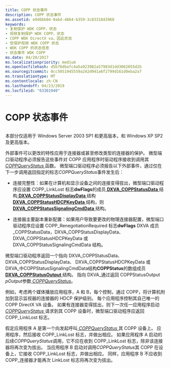 ```yaml
---
title: COPP 状态事件
description: COPP 状态事件
ms.assetid: e9d6bb04-9abd-4864-b359-3c8331843968
keywords:
- 复制保护 WDK COPP，状态
- 视频复制保护 WDK COPP，状态
- COPP WDK DirectX va，因此状态
- 受保护视频 WDK COPP 状态
- WDK COPP 的状态信息
- 状态事件 WDK COPP
ms.date: 04/20/2017
ms.localizationpriority: medium
ms.openlocfilehash: d5b78dbafc4a5a923982a57983d1dd3062055d2b
ms.sourcegitcommit: 0cc5051945559a242d941a6f2799d161d8eba2a7
ms.translationtype: MT
ms.contentlocale: zh-CN
ms.lasthandoff: 04/23/2019
ms.locfileid: "63361940"
---
```

# <a name="copp-status-events"></a>COPP 状态事件


## <span id="ddk_copp_status_events_gg"></span><span id="DDK_COPP_STATUS_EVENTS_GG"></span>


本部分仅适用于 Windows Server 2003 SP1 和更高版本，和 Windows XP SP2 及更高版本。

外部事件可以更改的特性应用于连接器或甚至修改类型的连接器的保护。 微型端口驱动程序必须报告这些事件对 COPP 应用程序时驱动程序接收到调用其[ *COPPQueryStatus* ](https://msdn.microsoft.com/library/windows/hardware/ff539652)函数。 微型端口驱动程序必须报告以下外部事件，通过仅在下一步调用返回指定的标志*COPPQueryStatus*事件发生后：

-   连接完整性：如果在计算机和显示设备之间的连接变得拔出，微型端口驱动程序应设置 COPP\_LinkLost 标志**dwFlags**的成员[ **DXVA\_COPPStatusData** ](https://msdn.microsoft.com/library/windows/hardware/ff563154)结构[ **DXVA\_COPPStatusDisplayData** ](https://msdn.microsoft.com/library/windows/hardware/ff563157)结构[ **DXVA\_COPPStatusHDCPKeyData** ](https://msdn.microsoft.com/library/windows/hardware/ff563896)结构，则[ **DXVA\_COPPStatusSignalingCmdData** ](https://msdn.microsoft.com/library/windows/hardware/ff563905)结构。

-   连接器主要副本重新配置：如果用户导致要更改的物理连接器配置，微型端口驱动程序应设置 COPP\_RenegotiationRequired 标志**dwFlags** DXVA 成员\_COPPStatusData，DXVA\_COPPStatusDisplayData、 DXVA\_COPPStatusHDCPKeyData 或 DXVA\_COPPStatusSignalingCmdData 结构。

微型端口驱动程序返回一个指向 DXVA\_COPPStatusData、 DXVA\_COPPStatusDisplayData、 DXVA\_COPPStatusHDCPKeyData 或 DXVA\_中COPPStatusSignalingCmdData结构**COPPStatus**的数组成员[ **DXVA\_COPPStatusOutput** ](https://msdn.microsoft.com/library/windows/hardware/ff563903)结构。 指向 DXVA\_通过返回 COPPStatusOutput *pOutput*参数[ *COPPQueryStatus*](https://msdn.microsoft.com/library/windows/hardware/ff539652)。

例如，考虑两个媒体播放应用程序，A 和 B，每个控制，通过 COPP，将计算机附加到显示监视器的连接器的 HDCP 保护级别。 每个应用程序控制其自己唯一的 COPP DirectX VA 设备。 如果有连接器变得拔出，则下一次任一应用程序启动[ *COPPQueryStatus* ](https://msdn.microsoft.com/library/windows/hardware/ff539652)请求到其 COPP 设备时，微型端口驱动程序应返回 COPP\_LinkLost 标志。

假定应用程序 A 是第一个向发起呼叫[ *COPPQueryStatus* ](https://msdn.microsoft.com/library/windows/hardware/ff539652)其 COPP 设备上。 应用程序，然后接收 COPP\_LinkLost 标志，并做出相应。 如果应用程序 A 启动的后续*COPPQueryStatus*调用，它不应在收到 COPP\_LinkLost 标志，除非该连接器将再次变为拔出。 当应用程序 B 启动对调用*COPPQueryStatus*其 COPP 在设备上，它接收 COPP\_LinkLost 标志，并做出相应。 同样，应用程序 B 不应收到 COPP\_连接器才能再次 LinkLost 标志将再次变为拔出。

 

 





